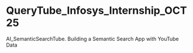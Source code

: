 # QueryTube_Infosys_Internship_OCT25
AI_SemanticSearchTube. Building a Semantic Search App with YouTube Data
